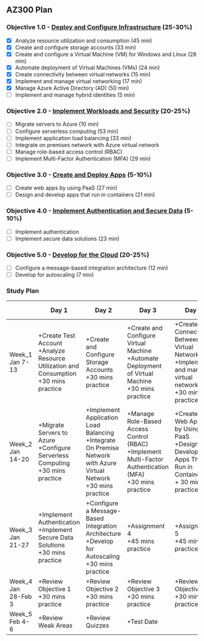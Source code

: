 ## AZ300 Plan

### Objective 1.0 - [Deploy and Configure Infrastructure](https://www.microsoft.com/en-us/learning/exam-az-300.aspx#syllabus-1) (25-30%)
- [x] Analyze resource utilization and consumption (45 min)
- [x] Create and configure storage accounts (33 min)
- [x] Create and configure a Virtual Machine (VM) for Windows and Linux (28 min)
- [x] Automate deployment of Virtual Machines (VMs) (24 min)
- [x] Create connectivity between virtual networks (15 min)
- [x] Implement and manage virtual networking (17 min)
- [x] Manage Azure Active Directory (AD) (50 min)
- [ ] Implement and manage hybrid identities (5 min)

### Objective 2.0 - [Implement Workloads and Security](https://www.microsoft.com/en-us/learning/exam-az-300.aspx#syllabus-2) (20-25%)
- [ ] Migrate servers to Azure (10 min)
- [ ] Configure serverless computing (53 min)
- [ ] Implement application load balancing (33 min)
- [ ] Integrate on premises network with Azure virtual network
- [ ] Manage role-based access control (RBAC)
- [ ] Implement Multi-Factor Authentication (MFA) (29 min)

### Objective 3.0 - [Create and Deploy Apps](https://www.microsoft.com/en-us/learning/exam-az-300.aspx#syllabus-3) (5-10%)
- [ ] Create web apps by using PaaS (27 min)
- [ ] Design and develop apps that run in containers (21 min)

### Objective 4.0 - [Implement Authentication and Secure Data](https://www.microsoft.com/en-us/learning/exam-az-300.aspx#syllabus-4) (5-10%)
- [ ] Implement authentication
- [ ] Implement secure data solutions (23 min)

### Objective 5.0 - [Develop for the Cloud](https://www.microsoft.com/en-us/learning/exam-az-300.aspx#syllabus-5) (20-25%)
- [ ] Configure a message-based integration architecture (12 min)
- [ ] Develop for autoscaling (7 min)

### Study Plan

|    | Day 1 | Day 2 | Day 3 | Day 4 | Day 5 | Day 6 | Day 7 |
|--- | --- | --- | --- | --- | --- | --- | --- |
| Week_1<br>Jan 7-13 | +Create Test Account<br>+Analyze Resource Utilization and Consumption<br>+30 mins practice | +Create and Configure Storage Accounts<br>+30 mins practice | +Create and Configure Virtual Machine<br>+Automate Deployment of Virtual Machine<br>+30 mins practice | +Create Connectivity Between Virtual Networks<br>+Implement and manage virtual networking<br>+30 mins practice | +Manage Azure Active Directory<br>+Implement and Manage hybrid identities<br>+30 mins practice | +Assignment 1<br>+45 mins practice | Day off |
| Week_2<br>Jan 14-20 | +Migrate Servers to Azure<br>+Configure Serverless Computing<br>+30 mins practice | +Implement Application Load Balancing<br>+Integrate On Premise Network with Azure Virtual Network<br>+30 mins practice | +Manage Role-Based Access Control (RBAC)<br>+Implement Multi-Factor Authentication (MFA)<br>+30 mins practice | +Create Web Apps by Using PaaS<br>+Design and Develop Apps That Run in Containers<br>+ 30 mins practice | +Assignment 2<br>+45 mins practice | +Assignment 3<br>+45 mins practice | Day off |
| Week_3<br>Jan 21-27 | +Implement Authentication<br>+Implement Secure Data Solutions<br>+30 mins practice | +Configure a Message-Based Integration Architecture<br>+Develop for Autoscaling<br>+30 mins practice | +Assignment 4<br>+45 mins practice | +Assignment 5<br>+45 mins practice | +100 mins practice | +100 mins practice | Day off |
| Week_4<br>Jan 28-Feb 3 | +Review Objective 1<br>+30 mins practice | +Review Objective 2<br>+30 mins practice | +Review Objective 3<br>+30 mins practice | +Review Objective 4<br>+30 mins practice | +Review Objective 5<br>+30 mins practice | +Review Weak Areas | Day off |
| Week_5<br>Feb 4-6 | +Review Weak Areas | +Review Quizzes | +Test Date |
